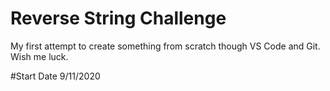# Reverse String Challenge

My first attempt to create something from scratch though VS Code and Git. Wish me luck.

#Start Date
9/11/2020
